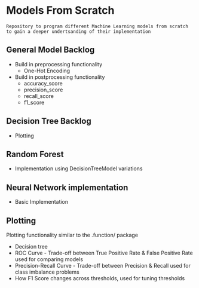 # Models From Scratch

    Repository to program different Machine Learning models from scratch to gain a deeper undertsanding of their implementation

## General Model Backlog
- Build in preprocessing functionality
    - One-Hot Encoding
- Build in postprocessing functionality
    - accuracy_score
    - precision_score
    - recall_score
    - f1_score

## Decision Tree Backlog
- Plotting

## Random Forest
- Implementation using DecisionTreeModel variations

## Neural Network implementation
- Basic Implementation

## Plotting
Plotting functionality similar to the .function/ package
- Decision tree
- ROC Curve - Trade-off between True Positive Rate & False Positive Rate used for comparing models
- Precision-Recall Curve - Trade-off between Precision & Recall used for class imbalance problems
- How F1 Score changes across thresholds, used for tuning thresholds